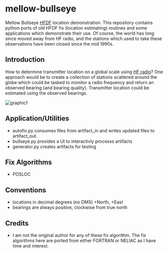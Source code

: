 # mellow-bullseye
Mellow Bullseye [HFDF](https://en.wikipedia.org/wiki/Direction_finding) location demonstration.  This repository contains python ports of old HFDF fix (location estimating) routines and some applications which demonstrate their use.  Of course, the world has long since moved away from HF radio, and the stations which used to take these observations have been closed since the mid 1990s.

## Introduction
How to determine transmitter location on a global scale using [HF radio](https://en.wikipedia.org/wiki/High_frequency)?  One approach would be to create a collection of stations scattered around the globe which could be tasked to monitor a radio frequency and return an observed bearing (and bearing quality).  Transmitter location could be estimated using the observed bearings.

![graphic1](https://github.com/guycole/mellow-bullseye/blob/main/early.png)

## Application/Utilities
+ autofix.py consumes files from artifact_in and writes updated files to artifact_out.
+ bullseye.py provides a UI to interactivly processs artifacts
+ generator.py creates artifacts for testing

## Fix Algorithms
+ POSLOC

## Conventions
+ locations in decimal degrees (no DMS) +North, +East
+ bearings are always positive, clockwise from true north

## Credits
+ I am not the original author for any of these fix algorithm.  The fix algorithms here are ported from either FORTRAN or NELIAC as I have time and interest.  